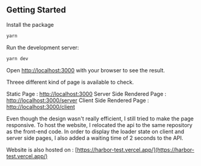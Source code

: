 ## Getting Started

Install the package

```bash
yarn
```

Run the development server:

```bash
yarn dev
```

Open [http://localhost:3000](http://localhost:3000) with your browser to see the result.

Threee different kind of page is available to check.

Static Page : [http://localhost:3000](http://localhost:3000)
Server Side Rendered Page : [http://localhost:3000/server](http://localhost:3000/server)
Client Side Rendered Page : [http://localhost:3000/client](http://localhost:3000/client)

Even though the design wasn't really efficient, I still tried to make the page responsive. To host the website, I relocated the api to the same repository as the front-end code. In order to display the loader state on client and server side pages, I also added a waiting time of 2 seconds to the API.

Website is also hosted on : [https://harbor-test.vercel.app/](https://harbor-test.vercel.app/)


